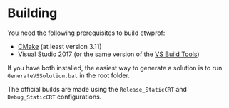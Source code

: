 Building
==========

You need the following prerequisites to build etwprof:
* [CMake](https://cmake.org/) (at least version 3.11)
* Visual Studio 2017 (or the same version of the [VS Build Tools](http://landinghub.visualstudio.com/visual-cpp-build-tools))

If you have both installed, the easiest way to generate a solution is to run `GenerateVSSolution.bat` in the root folder.

The official builds are made using the `Release_StaticCRT` and `Debug_StaticCRT` configurations.